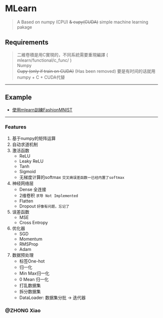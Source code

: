 # MLearn
> A Based on numpy (CPU) ~~& cupy(CUDA)~~ simple machine learning pakage

## Requirements
> 二維卷積是用C實現的，不同系統需要重現編譯 ( mlearn/functional/c_func/ )  
> Numpy  
> ~~Cupy (only if train on CUDA)~~ (Has been removed) 要是有时间的话就用numpy + C + CUDA代替

----
## Example
- [使用mlearn訓練FashionMNIST](./mlearn_test.ipynb)

----
### Features
1. 基于numpy的矩阵运算
2. 自动求道机制
3. 激活函数
    - ReLU
    - Leaky ReLU
    - Tanh
    - Sigmoid
    - 无梯度计算的softmax `交叉熵误差函数一已经内置了softmax`
4. 神经网络层
    - Dense 全连接
    - 2维卷积 `求导 Not Implemented`
    - Flatten
    - Dropout `好像有问题，忘记了`
5. 误差函数
    - MSE
    - Cross Entropy
6. 优化器
    - SGD
    - Momentum
    - RMSProp
    - Adam
7. 数据预处理
    - 标签One-hot
    - 归一化
    - Min Max归一化
    - 0 Mean 归一化
    - 打乱数据集
    - 拆分数据集
    - DataLoader: 数据集分批 -> 迭代器
  
### @ZHONG Xiao
